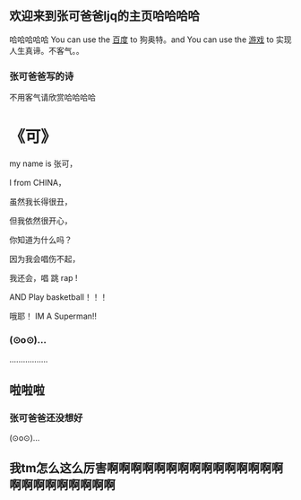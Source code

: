 ## 欢迎来到张可爸爸ljq的主页哈哈哈哈
哈哈哈哈哈
You can use the [百度](https://baidu.com) to 狗奥特。and You can use the [游戏](https://4399.com) to 实现人生真谛。不客气。。
 


### 张可爸爸写的诗

不用客气请欣赏哈哈哈哈

 # 《可》

my name is 张可，

I from CHINA，

虽然我长得很丑，

但我依然很开心，

你知道为什么吗？

因为我会唱伤不起，

我还会，唱 跳 rap !

AND Play basketball！！！

哦耶！  IM A Superman!!


### (⊙o⊙)…
.................

## 啦啦啦
### 张可爸爸还没想好
(⊙o⊙)…





## 我tm怎么这么厉害啊啊啊啊啊啊啊啊啊啊啊啊啊啊啊啊啊啊啊啊啊啊啊啊










